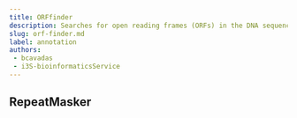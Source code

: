 ```yaml
---
title: ORFfinder
description: Searches for open reading frames (ORFs) in the DNA sequence
slug: orf-finder.md
label: annotation
authors:
 - bcavadas
 - i3S-bioinformaticsService
---
```


## RepeatMasker

